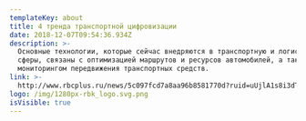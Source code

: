 ```yaml
---
templateKey: about
title: 4 тренда транспортной цифровизации
date: 2018-12-07T09:54:36.934Z
description: >-
  Основные технологии, которые сейчас внедряются в транспортную и логистическую
  сферы, связаны с оптимизацией маршрутов и ресурсов автомобилей, а также с
  мониторингом передвижения транспортных средств.
link: >-
  http://www.rbcplus.ru/news/5c097fcd7a8aa96b8581770d?ruid=uUjlA1s8i3dTL0s3Ay08Ag==
logo: /img/1280px-rbk_logo.svg.png
isVisible: true
---
```


